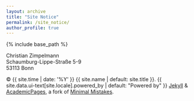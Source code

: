 ```yaml
---
layout: archive
title: "Site Notice"
permalink: /site_notice/
author_profile: true
---
```


{% include base_path %}

Christian Zimpelmann \
Schaumburg-Lippe-Straße 5-9 \
53113 Bonn

<div class="page__footer-copyright">&copy; {{ site.time | date: '%Y' }} {{ site.name | default: site.title }}. {{ site.data.ui-text[site.locale].powered_by | default: "Powered by" }} <a href="http://jekyllrb.com" rel="nofollow">Jekyll</a> &amp; <a href="https://github.com/academicpages/academicpages.github.io">AcademicPages</a>, a fork of <a href="https://mademistakes.com/work/minimal-mistakes-jekyll-theme/" rel="nofollow">Minimal Mistakes</a>.</div>